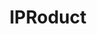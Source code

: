 ---
layout: default
cost: None
description: 'The IPRoduct project seeks to link innovative goods to the patents upon
  which they are based. By directly linking products to patents, this project tracks
  innovation to the point where it meets consumers, the true commercial end point
  of investments in Science & Technology. The output of the project is a database
  of linked product-patent pairs that is made publicly available.


  The data is sourced from virtual patent marking web pages. Everyone has seen the
  ‘patent pending’ notice on some products. Sometimes, manufacturers print the actual
  patent numbers on products -- ‘physical patent marking''.'
location: https://iproduct.io/app
maintained_by: Gaétan de Rassenfosse
record_creation_timestamp: 12/4/2020 17:20:46
shortname: iproduct
tags:
- Products
- ' disambiguation'
- ' trademarks'
- ' physical patent marking'
terms_of_use: These data are currently not available for sale. They are available
  in exchange of credits, which you earn by contributing to the project.
title: IPRoduct
uuid: 303ce18b-f411-4752-9fe6-d4fcc369f43c
---